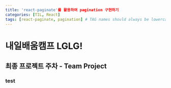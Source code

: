 ```yaml
---
title: 'react-paginate'를 활용하여 pagination 구현하기
categories: [TIL, React]
tags: [react-paginate, pagination] # TAG names should always be lowercase
---
```


# 내일배움캠프 LGLG!

## 최종 프로젝트 주차 - Team Project

### test